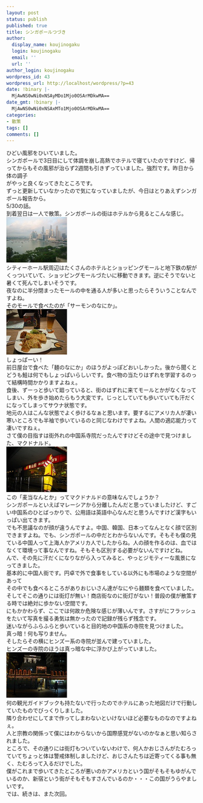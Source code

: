 ```yaml
---
layout: post
status: publish
published: true
title: シンガポールつづき
author:
  display_name: koujinogaku
  login: koujinogaku
  email: ''
  url: ''
author_login: koujinogaku
wordpress_id: 43
wordpress_url: http://localhost/wordpress/?p=43
date: !binary |-
  MjAwNS0wNi0xNSAyMDo1Mjo0OSArMDkwMA==
date_gmt: !binary |-
  MjAwNS0wNi0xNSAxMTo1Mjo0OSArMDkwMA==
categories:
- 散策
tags: []
comments: []
---
```

<p>ひどい風邪をひいていました。<br />
シンガポールで3日目にして体調を崩し高熱でホテルで寝ていたのですけど、帰ってからもその風邪が治らず2週間も引きずっていました。強烈です。昨日から体の調子<br />
がやっと良くなってきたところです。<br />
ずっと更新していなかったので気になっていましたが、今日はとりあえずシンガポール報告から。<br />
5/30の話。<br />
到着翌日は一人で散策。シンガポールの街はホテルから見るとこんな感じ。<br />
<img src="/blog/img/20050615-1.jpg" alt="20050615-1.jpg" width="160" height="120" /><br />
シティーホール駅周辺はたくさんのホテルとショッピングモールと地下鉄の駅がくっついていて、ショッピングモールづたいに移動できます。逆にそうでないと暑くて死んでしまいそうです。<br />
夜なのに半分閉まったモールの中を通る人が多いと思ったらそういうことなんですよね。<br />
そのモールで食べたのが「サーモンのなにか」。<br />
<img src="/blog/img/20050615-2.jpg" alt="20050615-2.jpg" width="160" height="120" /><br />
しょっぱーい！<br />
前日屋台で食べた「麺のなにか」のほうがよっぽどおいしかった。後から聞くとどうも鮭は何でもしょっぱいらしいです。食べ物の当たりはずれを学習するのって結構時間かかりますよねぇ。<br />
食後、ずーっと歩いて廻っていると、街のはずれに来てモールとかがなくなってしまい、外を歩き始めたらもう大変です。じっとしていても歩いていても汗だくになってしまってサウナ状態です。<br />
地元の人はこんな状態でよく歩けるなぁと思います。要するにアメリカ人が凄い寒いところでも半袖で歩いているのと同じなわけですよね。人間の適応能力って凄いですねぇ。<br />
さて僕の目指すは街外れの中国系寺院だったんですけどその途中で見つけました、マクドナルド。<br />
<img src="/blog/img/20050615-3.jpg" alt="20050615-3.jpg" width="160" height="120" /><br />
この「麦当なんとか」ってマクドナルドの意味なんでしょうか？<br />
シンガポールといえばマレーシアから分離したんだと思っていましたけど、すごい中国系のひとばっかりで、公用語は英語中心なんだと思うんですけど漢字もいっぱい出てきます。<br />
でも不思議なのが顔が違うんですよ。中国、韓国、日本ってなんとなく顔で区別できますよね。でも、シンガポールの中だとわからないんです。そもそも僕の見ている中国人って上海人かアメリカ人でしたからね。人の顔を作るのは、血ではなくて環境って事なんですね。そもそも区別する必要がないんですけどね。<br />
んで、その先に汗だくになりながら入ってみると、やっとジモティーな風景になってきました。<br />
基本的に中国人街です。円卓で外で食事をしている以外にも市場のような空間があって<br />
その中でも食べるところがありおじいさん達がなにやら麺類を食べていました。<br />
そしてそこの通りには街灯が無い！商店街なのに街灯がない！普段の僕が散策する時では絶対に歩かない空間です。<br />
にもかかわらず、ここでは何故か危険な感じが薄いんです。さすがにフラッシュをたいて写真を撮る勇気は無かったので記録が残らず残念です。<br />
迷いながらふらふらと歩いていると目的地の中国系の寺院を見つけました。<br />
真っ暗！何も写りません。<br />
そしたらその横にヒンズー系の寺院が並んで建っていました。<br />
ヒンズーの寺院のほうは真っ暗な中に浮かび上がっていました。<br />
<img src="/blog/img/20050615-4.jpg" alt="20050615-4.jpg" width="160" height="120" /><br />
何の観光ガイドブックも持たないで行ったのでホテルにあった地図だけで行動していたものでびっくりしました。<br />
隣り合わせにしてまで作ってしまわないといけないほど必要なものなのですよねぇ。<br />
人と宗教の関係って僕にはわからないから国際感覚がないのかなぁと思い知らされました。<br />
ところで、その通りには街灯もついていないわけで、何人かおじさんがたむろっていてちょっと体は警戒体制しましたけど、おじさんたちは近寄ってくる事も無く、たむろって入るだけでした。<br />
僕がこれまで歩いてきたところが悪いのかアメリカという国がそもそもゆがんでいるのか、新宿という街がそもそもすさんでいるのか・・・この国がうらやましいです。<br />
では、続きは、また次回。</p>
